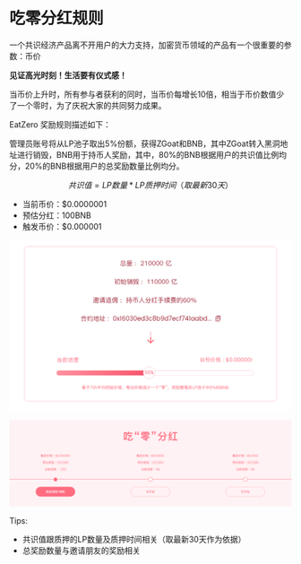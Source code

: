 # 吃零分红规则

一个共识经济产品离不开用户的大力支持，加密货币领域的产品有一个很重要的参数：币价

**见证高光时刻！生活要有仪式感！**

当币价上升时，所有参与者获利的同时，当币价每增长10倍，相当于币价数值少了一个零时，为了庆祝大家的共同努力成果。

EatZero 奖励规则描述如下：

管理员账号将从LP池子取出5%份额，获得ZGoat和BNB，其中ZGoat转入黑洞地址进行销毁，BNB用于持币人奖励，其中，80%的BNB根据用户的共识值比例均分，20%的BNB根据用户的总奖励数量比例均分。

$$
共识值 = LP数量*LP质押时间（取最新30天）
$$

* 当前币价：$0.0000001
* 预估分红：100BNB
* 触发币价：$0.000001

![](<../.gitbook/assets/吃零分红进度条 – 中文.png>)

![吃零分红奖励领取及规则](<../.gitbook/assets/chi-ling-fen-hong-jiang-li-ling-qu-ji-gui-ze-zhong-wen- (1).png>)

Tips:&#x20;

* 共识值跟质押的LP数量及质押时间相关（取最新30天作为依据）
* 总奖励数量与邀请朋友的奖励相关

